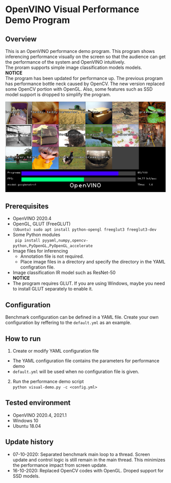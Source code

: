# OpenVINO Visual Performance Demo Program

## Overview
This is an OpenVINO performance demo program. This program shows inferencing performance visually on the screen so that the audience can get the performance of the system and OpenVINO intuitively.  
The proram supports simple image classification models models.   
**NOTICE**  
The program has been updated for performance up. The previous program has performance bottle neck caused by OpenCV. The new version replaced some OpenCV portion with OpenGL. Also, some features such as SSD model support is dropped to simplify the program.  

![screen-shot](./resources/screen-shot.png)

## Prerequisites
- OpenVINO 2020.4
- OpenGL, GLUT (FreeGLUT)  
`(Ubuntu) sudo apt install python-opengl freeglut3 freeglut3-dev`   
- Some Python modules  
` pip install pyyaml,numpy,opencv-python,PyOpenGL,PyOpenGL_accelerate`
- Image files for inferencing  
  - Annotation file is not required.
  - Place image files in a directory and specify the directory in the YAML configration file.
- Image classification IR model such as ResNet-50  
**NOTICE**  
- The program requires GLUT. If you are using Windows, maybe you need to install GLUT separately to enable it.  

## Configuration
Benchmark configuration can be defined in a YAML file. Create your own configuration by reffering to the `default.yml` as an example.  

## How to run
1. Create or modify YAML configuration file
 - The YAML configuration file contains the parameters for performance demo
 - `default.yml` will be used when no configuration file is given.
2. Run the performance demo script  
`python visual-demo.py -c <config.yml>`

## Tested environment
- OpenVINO 2020.4, 2021.1
- Windows 10
- Ubuntu 18.04

## Update history
 - 07-10-2020: Separated benchmark main loop to a thread. Screen update and control logic is still remain in the main thread. This minimizes the performance impact from screen update.  
 - 16-10-2020: Replaced OpenCV codes with OpenGL. Droped support for SSD models.   
